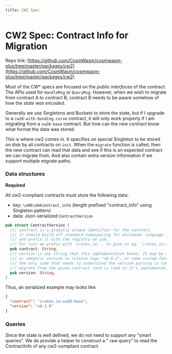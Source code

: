 ```yaml
---
title: CW2 Spec
---
```


# CW2 Spec: Contract Info for Migration

Repo
link: [https://github.com/CosmWasm/cosmwasm-plus/tree/master/packages/cw2](https://github.com/CosmWasm/cosmwasm-plus/tree/master/packages/cw2)

Most of the CW* specs are focused on the *public interfaces*
of the contract. The APIs used for `HandleMsg` or `QueryMsg`. However, when we wish to migrate from contract A to
contract B, contract B needs to be aware somehow of how the *state was encoded*.

Generally we use Singletons and Buckets to store the state, but if I upgrade to a `cw20-with-bonding-curve` contract, it
will only work properly if I am migrating from a `cw20-base` contract. But how can the new contract know what format the
data was stored.

This is where cw2 comes in. It specifies on special Singleton to be stored on disk by all contracts on `init`. When
the `migrate`
function is called, then the new contract can read that data and see if this is an expected contract we can migrate
from. And also contain extra version information if we support multiple migrate paths.

### Data structures

**Required**

All cw2-compliant contracts must store the following data:

* key: `\x00\x0dcontract_info` (length prefixed "contract_info" using Singleton pattern)
* data: Json-serialized `ContractVersion`

```rust
pub struct ContractVersion {
  /// contract is a globally unique identifier for the contract.
  /// it should build off standard namespacing for whichever language it is in,
  /// and prefix it with the registry we use.
  /// For rust we prefix with `crates.io:`, to give us eg. `crates.io:cw20-base`
  pub contract: String,
  /// version is any string that this implementation knows. It may be simple counter "1", "2".
  /// or semantic version on release tags "v0.6.2", or some custom feature flag list.
  /// the only code that needs to understand the version parsing is code that knows how to
  /// migrate from the given contract (and is tied to it's implementation somehow)
  pub version: String,
}
```

Thus, an serialized example may looks like:

```json
{
  "contract": "crates.io:cw20-base",
  "version": "v0.1.0"
}
```

### Queries

Since the state is well defined, we do not need to support any "smart queries". We do provide a helper to construct a "
raw query" to read the ContractInfo of any cw2-compliant contract.
